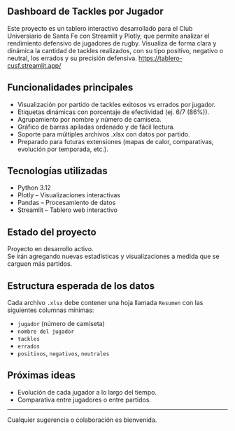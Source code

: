 ## Dashboard de Tackles por Jugador

Este proyecto es un tablero interactivo desarrollado para el Club Universiario de Santa Fe con Streamlit y Plotly, que permite analizar el rendimiento defensivo de jugadores de rugby. Visualiza de forma clara y dinámica la cantidad de tackles realizados, con su tipo positivo, negativo o neutral, los errados y su precisión defensiva. https://tablero-cusf.streamlit.app/

## Funcionalidades principales

- Visualización por partido de tackles exitosos vs errados por jugador.
- Etiquetas dinámicas con porcentaje de efectividad (ej. 6/7 (86%)).
- Agrupamiento por nombre y número de camiseta.
- Gráfico de barras apiladas ordenado y de fácil lectura.
- Soporte para múltiples archivos .xlsx con datos por partido.
- Preparado para futuras extensiones (mapas de calor, comparativas, evolución por temporada, etc.).

## Tecnologías utilizadas

- Python 3.12
- Plotly – Visualizaciones interactivas
- Pandas – Procesamiento de datos
- Streamlit – Tablero web interactivo

## Estado del proyecto

Proyecto en desarrollo activo.  
Se irán agregando nuevas estadísticas y visualizaciones a medida que se carguen más partidos.

## Estructura esperada de los datos

Cada archivo `.xlsx` debe contener una hoja llamada `Resumen` con las siguientes columnas mínimas:

- `jugador` (número de camiseta)
- `nombre del jugador`
- `tackles`
- `errados`
- `positivos`, `negativos`, `neutrales`

## Próximas ideas

- Evolución de cada jugador a lo largo del tiempo.
- Comparativa entre jugadores o entre partidos.

---

Cualquier sugerencia o colaboración es bienvenida.
